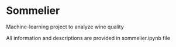 # Sommelier
Machine-learning project to analyze wine quality 



All information and descriptions are provided in sommelier.ipynb file
